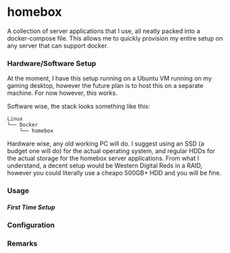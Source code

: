 # homebox

A collection of server applications that I use, all neatly packed into a docker-compose file. This allows me to quickly provision my entire setup on any server that can support docker. 

### Hardware/Software Setup

At the moment, I have this setup running on a Ubuntu VM running on my gaming desktop, however the future plan is to host this on a separate machine. For now however, this works.

Software wise, the stack looks something like this:

```
Linux
└── Docker
    └── homebox
```

Hardware wise, any old working PC will do. I suggest using an SSD (a budget one will do) for the actual operating system, and regular HDDs for the actual storage for the homebox server applications. From what I understand, a decent setup would be Western Digital Reds in a RAID, however you could literally use a cheapo 500GB+ HDD and you will be fine.

### Usage

##### First Time Setup

### Configuration

### Remarks
